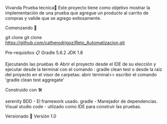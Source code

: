 Vivanda Prueba tecnica🔩
Este proyecto tiene como objetivo mostrar la implementación de una prueba
que agregue un producto  al carrito de compras y valide que se agrego exitosamente.

Comenzando 🚀

git clone git clone https://github.com/catherodrigoz/Reto_Automatizacion.git


Pre-requisitos 📋
Gradle 5.6.2
JDK 1.8

Ejecutando las pruebas ⚙️
Abrir el proyecto desde el IDE de su elección y ejecutar desde la terminal con el comando :
gradle clean test 
o desde la raiz del proyecto en el visor de carpetas:
abrir terminal>> escribir el comando 'gradle clean test aggregate'


Construido con 🛠️

serenity BDD - El framework  usado.
gradle - Manejador de dependencias.
Visual studio code - utlizado como IDE para construir las pruebas.



Versionado 📌
Versión 1.0

